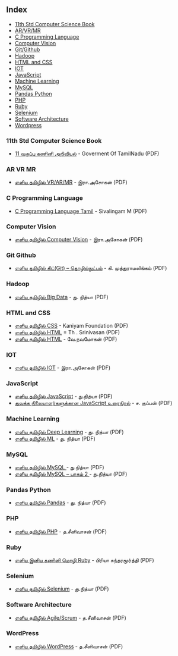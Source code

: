 ## Index
* [11th Std Computer Science Book](#11th-Std-computer-book)
* [AR/VR/MR](#ar-vr-mr)
* [C Programming Language](#c-programming-language)
* [Computer Vision](#computer-vision)
* [Git/Github](#git-github)
* [Hadoop](#hadoop)
* [HTML and CSS](#html-and-css)
* [IOT](#iot)
* [JavaScript](#javascript)
* [Machine Learning](#machine-learning)
* [MySQL](#mysql)
* [Pandas Python](#pandas-python)
* [PHP](#php)
* [Ruby](#ruby)
* [Selenium](#selenium)
* [Software Architecture](#software-architecture)
* [Wordpress](#wordpress)

### 11th Std Computer Science Book
* [11 வகுப்பு கணினி அறிவியல்](https://d1e5r329t7a85t.cloudfront.net/syllabuspdf/11th_Computer%20Science_TM_Text.pdf) - Goverment Of TamilNadu (PDF)


### AR VR MR

* [எளிய தமிழில் VR/AR/MR](https://freetamilebooks.com/ebooks/vr_ar_mr/) - இரா.அசோகன் (PDF)


### C Programming Language

* [C Programming Language Tamil](https://www.tamilpdfbooks.com/download.php?id=19978#pdf) - Sivalingam M (PDF)


### Computer Vision

* [எளிய தமிழில் Computer Vision](https://freetamilebooks.com/ebooks/computer_vision/) - இரா.அசோகன் (PDF)


### Git Github

* [எளிய தமிழில் கிட்(Git) – தொழில்நுட்பம்](https://freetamilebooks.com/ebooks/eliya_tamizhil_git/) - கி. முத்துராமலிங்கம் (PDF)


### Hadoop

* [எளிய தமிழில் Big Data](https://freetamilebooks.com/ebooks/learn-bigdata-in-tamil) - து. நித்யா (PDF)


### HTML and CSS

* [எளிய தமிழில் CSS](https://freetamilebooks.com/ebooks/learn-css-in-tamil/) - Kaniyam Foundation (PDF)
* [எளிய தமிழில் HTML](https://freetamilebooks.com/htmlbooks/html-book/Learn-HTML-in-Tamil.html) = Th . Srinivasan (PDF)
* [எளிய தமிழில் HTML](https://noolaham.net/project/51/5090/5090.pdf) - வே.நவமோகன் (PDF)


### IOT

* [எளிய தமிழில் IOT](https://freetamilebooks.com/ebooks/iot/) - இரா.அசோகன் (PDF)


### JavaScript

* [எளிய தமிழில் JavaScript](https://freetamilebooks.com/ebooks/learn-javascript-in-tamil/) - து.நித்யா (PDF)
* [துவக்க நிலையாளர்களுக்கான JavaScript உரைநிரல்](https://freetamilebooks.com/ebooks/javascript_for_beginner/) - ச. குப்பன் (PDF)


### Machine Learning

* [எளிய தமிழில் Deep Learning](https://freetamilebooks.com/ebooks/learn_deep_learning_in_tamil/) - து. நித்யா (PDF)
* [எளிய தமிழில் ML](https://freetamilebooks.com/ebooks/learn_machine_learning_in_tamil/) - து. நித்யா (PDF)


### MySQL

* [எளிய தமிழில் MySQL ](https://freetamilebooks.com/ebooks/learn-mysql-in-tamil) - து.நித்யா (PDF)
* [எளிய தமிழில் MySQL – பாகம் 2 ](https://freetamilebooks.com/ebooks/learn-mysql-in-tamil-part-2) - து.நித்யா (PDF)


### Pandas Python

* [எளிய தமிழில் Pandas](https://freetamilebooks.com/ebooks/learn_pandas_in_tamil/) - து. நித்யா (PDF)


### PHP

* [எளிய தமிழில் PHP](https://freetamilebooks.com/ebooks/learn-php-in-tamil/) - த.சீனிவாசன் (PDF)


### Ruby

* [எளிய இனிய கணினி மொழி Ruby](https://freetamilebooks.com/ebooks/learn-ruby-in-tamil/) - பிரியா சுந்தரமூர்த்தி (PDF)


### Selenium

* [எளிய தமிழில் Selenium](https://freetamilebooks.com/ebooks/learn-selenium-in-tamil/) - து.நித்யா (PDF)


### Software Architecture

* [எளிய தமிழில் Agile/Scrum](https://freetamilebooks.com/ebooks/learn-agine-scrum-in-tamil) - த.சீனிவாசன் (PDF)


### WordPress

* [எளிய தமிழில் WordPress](https://freetamilebooks.com/ebooks/learn-wordpress-in-tamil/) - த.சீனிவாசன் (PDF)
